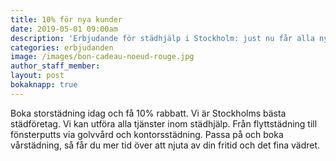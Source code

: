 ```yaml
---
title: 10% för nya kunder
date: 2019-05-01 09:00am
description: 'Erbjudande för städhjälp i Stockholm: just nu får alla nya kunder 10% i rabbatt!'
categories: erbjudanden
image: /images/bon-cadeau-noeud-rouge.jpg
author_staff_member:
layout: post
bokaknapp: true
---
```

Boka storstädning idag och få 10% rabbatt. Vi är Stockholms bästa städföretag. Vi kan utföra alla tjänster inom städhjälp. Från flyttstädning till fönsterputts via golvvård och kontorsstädning. Passa på och boka vårstädning, så får du mer tid över att njuta av din fritid och det fina vädret.